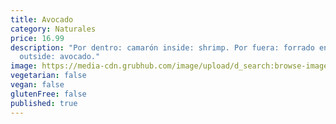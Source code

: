 ```yaml
---
title: Avocado
category: Naturales
price: 16.99
description: "Por dentro: camarón inside: shrimp. Por fuera: forrado en aguacate
  outside: avocado."
image: https://media-cdn.grubhub.com/image/upload/d_search:browse-images:default.jpg/w_115,q_auto:low,fl_lossy,dpr_2.0,c_fill,f_auto,h_120/wrbr23upxrnl57a4mlhi
vegetarian: false
vegan: false
glutenFree: false
published: true
---
```

